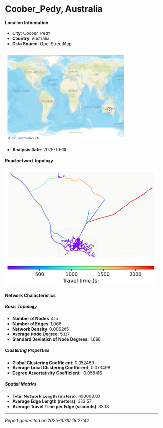 # Coober_Pedy, Australia

#### Location Information

- **City**: Coober_Pedy
- **Country**: Australia
- **Data Source**: OpenStreetMap
<img src="Coober_Pedy_location.png" alt="Coober_Pedy Location Map" width="400" />

- **Analysis Date**: 2025-10-10

#### Road network topology

<img src="Coober_Pedy_network_map.png" alt="Coober_Pedy Road Network Map" width="500"/>

#### Network Characteristics

##### Basic Topology

- **Number of Nodes**: 415
- **Number of Edges**: 1,066
- **Network Density**: 0.006205
- **Average Node Degree**: 5.137
- **Standard Deviation of Node Degrees**: 1.696

##### Clustering Properties

- **Global Clustering Coefficient**: 0.052469
- **Average Local Clustering Coefficient**: 0.053498
- **Degree Assortativity Coefficient**: -0.058416

##### Spatial Metrics

- **Total Network Length (meters)**: 408889.80
- **Average Edge Length (meters)**: 383.57
- **Average Travel Time per Edge (seconds)**: 33.18

---
*Report generated on 2025-10-10 18:22:42*
